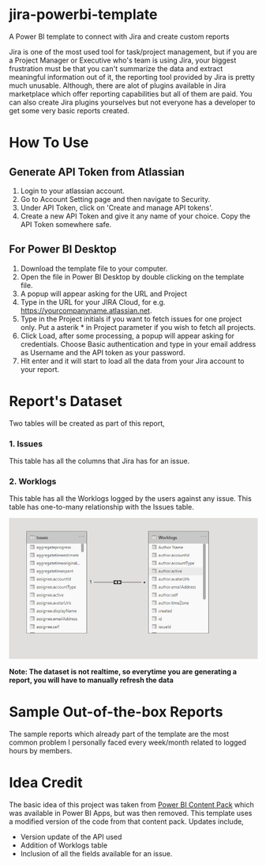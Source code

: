 # jira-powerbi-template
A Power BI template to connect with Jira and create custom reports

Jira is one of the most used tool for task/project management, but if you are a Project Manager or Executive who's team is using Jira, your biggest frustration must be that you can't summarize the data and extract meaningful information out of it, the reporting tool provided by Jira is pretty much unusable. Although, there are alot of plugins available in Jira marketplace which offer reporting capabilities but all of them are paid. You can also create Jira plugins yourselves but not everyone has a developer to get some very basic reports created.

# How To Use

## Generate API Token from Atlassian

1. Login to your atlassian account.
2. Go to Account Setting page and then navigate to Security.
3. Under API Token, click on 'Create and manage API tokens'.
4. Create a new API Token and give it any name of your choice. Copy the API Token somewhere safe. 

## For Power BI Desktop

1. Download the template file to your computer.
2. Open the file in Power BI Desktop by double clicking on the template file.
3. A popup will appear asking for the URL and Project
4. Type in the URL for your JIRA Cloud, for e.g. https://yourcompanyname.atlassian.net.
5. Type in the Project initials if you want to fetch issues for one project only. Put a asterik * in Project parameter if you wish to fetch all projects.
6. Click Load, after some processing, a popup will appear asking for credentials. Choose Basic authentication and type in your email address as Username and the API token as your password.
7. Hit enter and it will start to load all the data from your Jira account to your report.

# Report's Dataset

Two tables will be created as part of this report,

### 1. Issues
This table has all the columns that Jira has for an issue.

### 2. Worklogs
This table has all the Worklogs logged by the users against any issue. This table has one-to-many relationship with the Issues table.

![](images/Dataset.PNG)

**Note: The dataset is not realtime, so everytime you are generating a report, you will have to manually refresh the data**

# Sample Out-of-the-box Reports

The sample reports which already part of the template are the most common problem I personally faced every week/month related to logged hours by members.  

# Idea Credit

The basic idea of this project was taken from [Power BI Content Pack](https://powerbi.microsoft.com/en-us/blog/explore-your-jira-data-with-power-bi/) which was available in Power BI Apps, but was then removed. This template uses a modified version of the code from that content pack. 
Updates include,
* Version update of the API used
* Addition of Worklogs table
* Inclusion of all the fields available for an issue.
